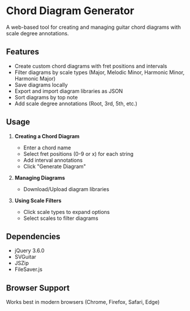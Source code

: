 # Chord Diagram Generator

A web-based tool for creating and managing guitar chord diagrams with scale degree annotations.

## Features

- Create custom chord diagrams with fret positions and intervals
- Filter diagrams by scale types (Major, Melodic Minor, Harmonic Minor, Harmonic Major)
- Save diagrams locally
- Export and import diagram libraries as JSON
- Sort diagrams by top note
- Add scale degree annotations (Root, 3rd, 5th, etc.)

## Usage

1. **Creating a Chord Diagram**
   - Enter a chord name
   - Select fret positions (0-9 or x) for each string
   - Add interval annotations
   - Click "Generate Diagram"

2. **Managing Diagrams**
   - Download/Upload diagram libraries

3. **Using Scale Filters**
   - Click scale types to expand options
   - Select scales to filter diagrams

## Dependencies

- jQuery 3.6.0
- SVGuitar
- JSZip
- FileSaver.js

## Browser Support

Works best in modern browsers (Chrome, Firefox, Safari, Edge)
